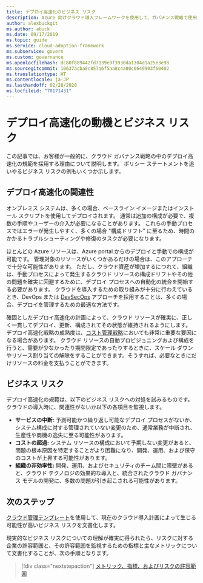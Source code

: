 ```yaml
---
title: デプロイ高速化のビジネス リスク
description: Azure 向けクラウド導入フレームワークを使用して、ガバナンス戦略で使用できるデプロイ高速化規範のビジネス リスクについて説明します。
author: alexbuckgit
ms.author: abuck
ms.date: 09/17/2019
ms.topic: guide
ms.service: cloud-adoption-framework
ms.subservice: govern
ms.custom: governance
ms.openlocfilehash: dc80f889442fd7139e9f3930da1304d1a25e3e98
ms.sourcegitcommit: 10637acba8c857a6f5aa8c4a80c0649903f60402
ms.translationtype: HT
ms.contentlocale: ja-JP
ms.lasthandoff: 02/28/2020
ms.locfileid: "78171431"
---
```

# <a name="deployment-acceleration-motivations-and-business-risks"></a>デプロイ高速化の動機とビジネス リスク

この記事では、お客様が一般的に、クラウド ガバナンス戦略の中のデプロイ高速化の規範を採用する理由について説明します。 ポリシー ステートメントを追いやるビジネス リスクの例もいくつか示します。

<!-- markdownlint-disable MD026 -->

## <a name="deployment-acceleration-relevancy"></a>デプロイ高速化の関連性

オンプレミス システムは、多くの場合、ベースライン イメージまたはインストール スクリプトを使用してデプロイされます。 通常は追加の構成が必要で、複数の手順やユーザーの介入が必要になることがあります。 これらの手動プロセスではエラーが発生しやすく、多くの場合 "構成ドリフト" に至るため、時間のかかるトラブルシューティングや修復のタスクが必要になります。

ほとんどの Azure リソースは、Azure portal からのデプロイと手動での構成が可能です。 管理対象のリソースがいくつかあるだけの場合は、このアプローチで十分な可能性があります。 ただし、クラウド資産が増加するにつれて、組織は、手動プロセスによって発生するクラウド リソースの構成ドリフトやその他の問題を確実に回避するために、デプロイ プロセスへの自動化の統合を開始する必要があります。 クラウドを導入するための取り組みが十分に行わえているとき、DevOps または [DevSecOps](https://www.microsoft.com/en-us/securityengineering/devsecops) アプローチを採用することは、多くの場合、デプロイを管理するための最適な方法です。

<!-- "en-us" location is required for the URL above. -->

確固としたデプロイ高速化の計画によって、クラウド リソースが確実に、正しく一貫してデプロイ、更新、構成されてその状態が維持されるようにします。 デプロイ高速化戦略の成熟度は、[コスト管理戦略](../cost-management/index.md)においても非常に重要な要因になる場合があります。 クラウド リソースの自動プロビジョニングおよび構成を行うと、需要が少なかったり期間限定であったりするときに、スケール ダウンやリソース割り当ての解除をすることができます。そうすれば、必要なときにだけリソースの料金を支払うことができます。

## <a name="business-risk"></a>ビジネス リスク

デプロイ高速化の規範は、以下のビジネス リスクへの対処を試みるものです。 クラウドの導入時に、関連性がないか以下の各項目を監視します。

- **サービスの中断:** 予測可能かつ繰り返し可能なデプロイ プロセスがないか、システム構成に対する管理されていない変更のため、通常業務が中断され、生産性や商機の逸失に至る可能性があります。
- **コストの超過:** システム リソースの構成において予期しない変更があると、問題の根本原因を特定することがより困難になり、開発、運用、および保守のコストが上昇する可能性があります。
- **組織の非効率性:** 開発、運用、およびセキュリティのチーム間に障壁があると、クラウド テクノロジの効果的な導入と、統合されたクラウド ガバナンス モデルの開発に、多数の問題が引き起こされる可能性があります。

## <a name="next-steps"></a>次のステップ

[クラウド管理テンプレート](./template.md)を使用して、現在のクラウド導入計画によって生じる可能性が高いビジネス リスクを文書化します。

現実的なビジネス リスクについての理解が確実に得られたら、リスクに対する企業の許容範囲と、その許容範囲を監視するための指標と主なメトリックについて文書化することが、次の手順となります。

> [!div class="nextstepaction"]
> [メトリック、指標、およびリスクの許容範囲](./metrics-tolerance.md)
